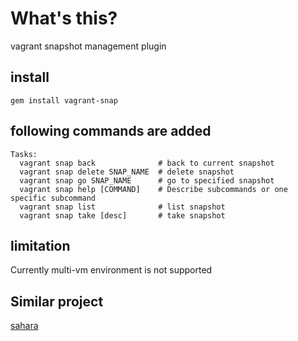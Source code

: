 What's this?
==================================
vagrant snapshot management plugin

## install

    gem install vagrant-snap

## following commands are added

    Tasks:
      vagrant snap back              # back to current snapshot
      vagrant snap delete SNAP_NAME  # delete snapshot
      vagrant snap go SNAP_NAME      # go to specified snapshot
      vagrant snap help [COMMAND]    # Describe subcommands or one specific subcommand
      vagrant snap list              # list snapshot
      vagrant snap take [desc]       # take snapshot

## limitation

Currently multi-vm environment is not supported

## Similar project

[sahara](https://github.com/jedi4ever/sahara)
